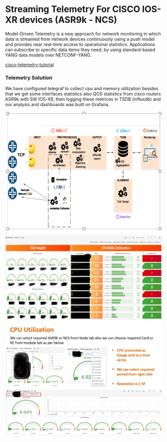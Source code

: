 # Streaming Telemetry For CISCO IOS-XR devices (ASR9k - NCS)

Model-Driven Telemetry is a new approach for network monitoring in which data is streamed from network devices continuously using a push model and provides near real-time access to operational statistics. Applications can subscribe to specific data items they need, by using standard-based YANG data models over NETCONF-YANG.

[cisco-telemetry-tutorial](https://ultraconfig.com.au/blog/cisco-telemetry-tutorial-with-telegraf-influxdb-and-grafana/) 

### Telemetry Solution

We have configured telegraf to collect cpu and memory utilization besides that we get some interfaces statistics also QOS statistics from cisco routers ASR9k with SW IOS-XR, then logging these metrices in TSDB (influxdb) and our analysis and dashboards was built on Grafana.

![HLD](https://github.com/MichaelTharwat/Cisco_telemetry_PJ/blob/main/HLD.png)

![Dashboard Samples](https://github.com/MichaelTharwat/Cisco_telemetry_PJ/blob/main/Grafana_Sample1.jpg)
![cpu](https://github.com/MichaelTharwat/Cisco_telemetry_PJ/blob/main/Grafana_Sample2.jpg) 










[def]: https://drive.google.com/file/d/1UnoTmC90xl_THNoeIC9gtr2G3g4trBR1/view?usp=sharing